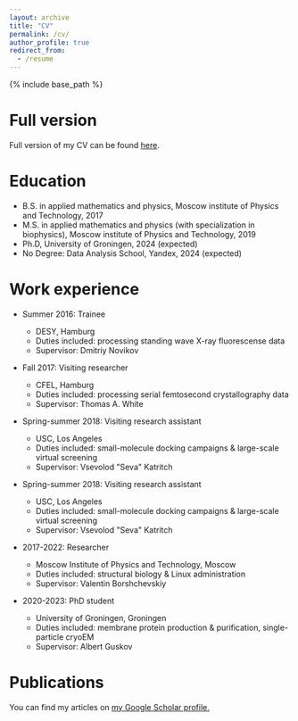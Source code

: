 ```yaml
---
layout: archive
title: "CV"
permalink: /cv/
author_profile: true
redirect_from:
  - /resume
---
```


{% include base_path %}

Full version
======
Full version of my CV can be found [here](https://marinegor.github.io/files/CV_Egor_Marin__science.pdf).

Education
======
* B.S. in applied mathematics and physics, Moscow institute of Physics and Technology, 2017
* M.S. in applied mathematics and physics (with specialization in biophysics), Moscow institute of Physics and Technology, 2019
* Ph.D, University of Groningen, 2024 (expected)
* No Degree: Data Analysis School, Yandex, 2024 (expected)

Work experience
======
* Summer 2016: Trainee
  * DESY, Hamburg
  * Duties included: processing standing wave X-ray fluorescense data
  * Supervisor: Dmitriy Novikov

* Fall 2017: Visiting researcher
  * CFEL, Hamburg
  * Duties included: processing serial femtosecond crystallography data
  * Supervisor: Thomas A. White
  
* Spring-summer 2018: Visiting research assistant
  * USC, Los Angeles
  * Duties included: small-molecule docking campaigns & large-scale virtual screening
  * Supervisor: Vsevolod "Seva" Katritch

* Spring-summer 2018: Visiting research assistant
  * USC, Los Angeles
  * Duties included: small-molecule docking campaigns & large-scale virtual screening
  * Supervisor: Vsevolod "Seva" Katritch

* 2017-2022: Researcher
  * Moscow Institute of Physics and Technology, Moscow
  * Duties included: structural biology & Linux administration
  * Supervisor: Valentin Borshchevskiy

* 2020-2023: PhD student
  * University of Groningen, Groningen
  * Duties included: membrane protein production & purification, single-particle cryoEM
  * Supervisor: Albert Guskov


Publications
======

You can find my articles on <u><a href="{{author.googlescholar}}">my Google Scholar profile</a>.</u>


